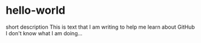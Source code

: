 # hello-world
short description 
This is text that I am writing to help me learn about GitHub
I don't know what I am doing... 
